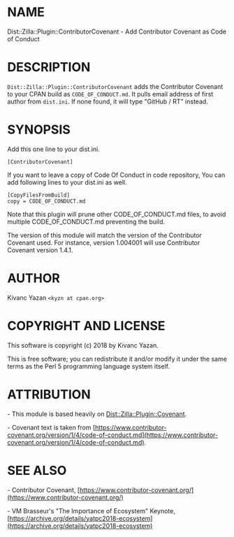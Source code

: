 # NAME

Dist::Zilla::Plugin::ContributorCovenant - Add Contributor Covenant as Code of Conduct

# DESCRIPTION

`Dist::Zilla::Plugin::ContributorCovenant` adds the Contributor
Covenant to your CPAN build as `CODE_OF_CONDUCT.md`. It pulls
email address of first author from `dist.ini`. If none found,
it will type "GitHub / RT" instead.

# SYNOPSIS

Add this one line to your dist.ini.

    [ContributorCovenant]

If you want to leave a copy of Code Of Conduct in code repository,
You can add following lines to your dist.ini as well.

    [CopyFilesFromBuild]
    copy = CODE_OF_CONDUCT.md

Note that this plugin will prune other CODE\_OF\_CONDUCT.md files, to
avoid multiple CODE\_OF\_CONDUCT.md preventing the build.

The version of this module will match the version of the Contributor
Covenant used.  For instance, version 1.004001 will use Contributor
Covenant version 1.4.1.

# AUTHOR

Kivanc Yazan `<kyzn at cpan.org>`

# COPYRIGHT AND LICENSE

This software is copyright (c) 2018 by Kivanc Yazan.

This is free software; you can redistribute it and/or modify it under
the same terms as the Perl 5 programming language system itself.

# ATTRIBUTION

\- This module is based heavily on [Dist::Zilla::Plugin::Covenant](https://metacpan.org/pod/Dist::Zilla::Plugin::Covenant).

\- Covenant text is taken from [https://www.contributor-covenant.org/version/1/4/code-of-conduct.md](https://www.contributor-covenant.org/version/1/4/code-of-conduct.md).

# SEE ALSO

\- Contributor Covenant, [https://www.contributor-covenant.org/](https://www.contributor-covenant.org/)

\- VM Brasseur's "The Importance of Ecosystem" Keynote, [https://archive.org/details/yatpc2018-ecosystem](https://archive.org/details/yatpc2018-ecosystem)
